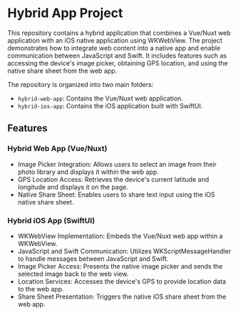 # Hybrid App Project

This repository contains a hybrid application that combines a Vue/Nuxt web application with an iOS native application using WKWebView. The project demonstrates how to integrate web content into a native app and enable communication between JavaScript and Swift. It includes features such as accessing the device's image picker, obtaining GPS location, and using the native share sheet from the web app.


The repository is organized into two main folders:

* `hybrid-web-app`: Contains the Vue/Nuxt web application.
* `hybrid-ios-app`: Contains the iOS application built with SwiftUI.

## Features

### Hybrid Web App (Vue/Nuxt)

* Image Picker Integration: Allows users to select an image from their photo library and displays it within the web app.
* GPS Location Access: Retrieves the device's current latitude and longitude and displays it on the page.
* Native Share Sheet: Enables users to share text input using the iOS native share sheet.

### Hybrid iOS App (SwiftUI)

* WKWebView Implementation: Embeds the Vue/Nuxt web app within a WKWebView.
* JavaScript and Swift Communication: Utilizes WKScriptMessageHandler to handle messages between JavaScript and Swift.
* Image Picker Access: Presents the native image picker and sends the selected image back to the web view.
* Location Services: Accesses the device's GPS to provide location data to the web app.
* Share Sheet Presentation: Triggers the native iOS share sheet from the web app.




